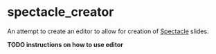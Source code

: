 # spectacle_creator

An attempt to create an editor to allow for creation of [Spectacle](http://formidable.com/open-source/spectacle/) slides.

**TODO instructions on how to use editor**
